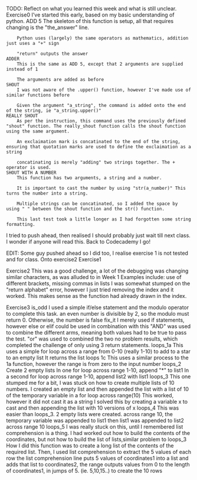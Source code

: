TODO: Reflect on what you learned this week and what is still unclear.
Exercise0
    I've started this early, based on my basic understanding of python.
    ADD 5
        The skeleton of this function is setup, all that requires changing is the "the_answer" line.
        
        Python uses (largely) the same operators as mathematics, addition just uses a "+" sign
        
        "return" outputs the answer
    ADDER
        This is the same as ADD 5, except that 2 arguments are supplied instead of 1

        The arguments are added as before
    SHOUT
        I was not aware of the .upper() function, however I've made use of similar functions before

        Given the argument "a_string", the command is added onto the end of the string, ie "a_string.upper()"
    REALLY SHOUT
        As per the instruction, this command uses the previously defined "shout" function. The really_shout function calls the shout function using the same argument.

        An exclaimation mark is concatinated to the end of the string, ensuring that quotation marks are used to define the exclaimation as a string

        concatinating is merely "adding" two strings together. The + operator is used.
    SHOUT WITH A NUMBER
        This function has two arguments, a string and a number. 

        It is important to cast the number by using "str(a_number)" This turns the number into a string.

        Multiple strings can be concatinated, so I added the space by using " " between the shout function and the str() function.

        This last test took a little longer as I had forgotten some string formatting.

I tried to push ahead, then realised I should probably just wait till next class. I wonder if anyone will read this. Back to Codecademy I go!

EDIT: Some guy pushed ahead so I did too, I realise exercise 1 is not tested and for class. Onto exercise2
Exercise1



Exercise2
    This was a good challenge, a lot of the debugging was changing similar characters, as was alluded to in Week 1
    Examples include: use of different brackets, missing commas in lists
    I was somewhat stumped on the "return alphabet" error, however I just tried removing the index and it worked. This makes sense as the function had already drawn in the index.

Exercise3
    is_odd
        I used a simple if/else statement and the modulo operator to complete this task.
        an even number is divisible by 2, so the modulo must return 0.
        Otherwise, the number is false
    fix_it
        I merely used if statements, however else or elif could be used in combination with this
        "AND" was used to combine the different arms, meaning both values had to be true to pass the test. 
        "or" was used to combined the two no problem results, which completed the challenge of only using 3 return statements.
    loops_1a
        This uses a simple for loop across a range from 0-10 (really 1-10) to add to a star to an empty list
        It returns the list
    loops 1c
        This uses a similar process to the 1a function, however the range is from zero to the input number
    loops_2
        Create 2 empty lists
        In one for loop across range 1-10, append "*" to list1
        In a second for loop across range 1-10, append list2 with list1
    loops_3
        This one stumped me for a bit, I was stuck on how to create multiple lists of 10 numbers.
        I created an empty list and then appended the list with a list of 10 of the temporary variable in a for loop across range(10)
        This worked, however it did not cast it as a string
        I solved this by creating a variable x to cast and then appending the list with 10 versions of x
    loops_4
        This was easier than loops_3.
        2 empty lists were created.
        across range 10, the temporary variable was appended to list1
        then list1 was appended to list2 across range 10
    loops_5
        I was really stuck on this, until I remembered list comprehension is a thing.
        I had worked out how to build the contents of the coordinates, but not how to build the list of lists,similar problem to loops_3
        How I did this function was to create a long list of the contents of the required list.
        Then, I used list comprehension to extract the 5 values of each row
        the list comprehension line puts 5 values of coordinates1 into a list and adds that list to coordinates2, the range outputs values from 0 to the length of coordinates1, in jumps of 5. (ie. 5,10,15..) to create the 10 rows

